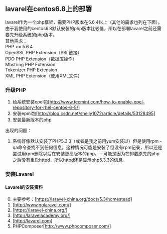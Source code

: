 ## lavarel在centos6.8上的部署
lavarel作为一个php框架，需要PHP版本在5.6.4以上（其他的需求也列在下面）。由于我使用的centos6.8默认安装的php版本比较低，所以在部署lavarel之前还需要先升级系统的php版本。  
其他需求：  
PHP >= 5.6.4  
OpenSSL PHP Extension（SSL链接）  
PDO PHP Extension（数据库操作）  
Mbstring PHP Extension  
Tokenizer PHP Extension  
XML PHP Extension（使用XML文件）  
### 升级PHP
1. 给系统安装epel包[http://www.tecmint.com/how-to-enable-epel-repository-for-rhel-centos-6-5/]
2. 安装epmi包[http://blog.csdn.net/shelly1072/article/details/53128495]
3. 安装最新版本的php  

出现的问题：  
1. 系统好像默认安装了PHP5.3.3（或者是我之前用yum安装过）但是使用rpm -qa命令查找不到任何信息。这种情况可能是安装了但没有rpm记录，所以还是尝试用rpm删除以后在安装更高版本的php。--可能是因为在卸载原先的php之后没有重启httpd，所以httpd还是显示php5.3.3的信息。
### 安装Lavarel
#### Lavarel的安装资料
0. 主要参考：[https://laravel-china.org/docs/5.3/homestead]
1. [http://www.golaravel.com/]
2. [https://laravel-china.org/]
3. [http://laravelacademy.org/]
4. [http://lavarel.com]
5. PHPComposer[http://www.phpcomposer.com/]